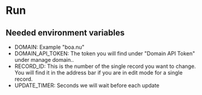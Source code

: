 # Run

## Needed environment variables
* DOMAIN: Example "boa.nu"
* DOMAIN_API_TOKEN: The token you will find under "Domain API Token" under manage domain..
* RECORD_ID: This is the number of the single record you want to change. You will find it in the address bar if you are in edit mode for a single record.
* UPDATE_TIMER: Seconds we will wait before each update
